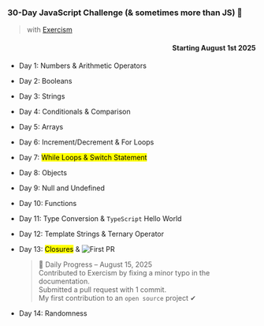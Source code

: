 <h3>30-Day JavaScript Challenge (& sometimes more than JS) 🚀</h3>

> with [Exercism]

<h4 align='right'>Starting August 1st 2025</h4>

- Day 1: Numbers & Arithmetic Operators
- Day 2: Booleans
- Day 3: Strings
- Day 4: Conditionals & Comparison
- Day 5: Arrays
- Day 6: Increment/Decrement & For Loops
- Day 7: <mark>While Loops & Switch Statement</mark>
- Day 8: Objects
- Day 9: Null and Undefined
- Day 10: Functions
- Day 11: Type Conversion & ```TypeScript``` Hello World
- Day 12: Template Strings & Ternary Operator
- Day 13: <mark>Closures</mark> & ![First PR](https://img.shields.io/badge/First--PR-submitted-blue) 

  > 🌱 Daily Progress – August 15, 2025 <br>
  > Contributed to Exercism by fixing a minor typo in the documentation. <br>
  > Submitted a pull request with 1 commit. <br>
  > My first contribution to an ```open source``` project ✔ <br>

- Day 14: Randomness

[Exercism]: https://exercism.org/tracks/
